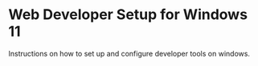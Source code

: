 # Web Developer Setup for Windows 11
Instructions on how to set up and configure developer tools on windows.



